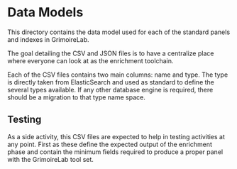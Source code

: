 # Data Models

This directory contains the data model used for each of the
standard panels and indexes in GrimoireLab.

The goal detailing the CSV and JSON files is to have a
centralize place where everyone can look at as the enrichment
toolchain.

Each of the CSV files contains two main columns: name and type.
The type is directly taken from ElasticSearch and used as
standard to define the several types available. If any other
database engine is required, there should be a migration
to that type name space.


## Testing

As a side activity, this CSV files are expected to help in 
testing activities at any point. First as these define the
expected output of the enrichment phase and contain the minimum
fields required to produce a proper panel with the GrimoireLab
tool set.

